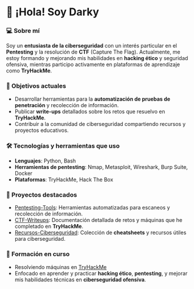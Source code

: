 # 👋 ¡Hola! Soy Darky

### 💻 Sobre mí
Soy un **entusiasta de la ciberseguridad** con un interés particular en el **Pentesting** y la resolución de **CTF** (Capture The Flag). Actualmente, me estoy formando y mejorando mis habilidades en **hacking ético** y seguridad ofensiva, mientras participo activamente en plataformas de aprendizaje como **TryHackMe**.

### 🚀 Objetivos actuales
- Desarrollar herramientas para la **automatización de pruebas de penetración** y recolección de información.
- Publicar **write-ups** detallados sobre los retos que resuelvo en **TryHackMe**.
- Contribuir a la comunidad de ciberseguridad compartiendo recursos y proyectos educativos.

### 🛠️ Tecnologías y herramientas que uso
- **Lenguajes**: Python, Bash
- **Herramientas de pentesting**: Nmap, Metasploit, Wireshark, Burp Suite, Docker
- **Plataformas**: TryHackMe, Hack The Box

### 🔧 Proyectos destacados
- [Pentesting-Tools](https://github.com/darkyy404/Pentesting-Tools): Herramientas automatizadas para escaneos y recolección de información.
- [CTF-Writeups](https://github.com/darkyy404/CTF-Writeups): Documentación detallada de retos y máquinas que he completado en **TryHackMe**.
- [Recursos-Ciberseguridad](https://github.com/darkyy404/Recursos-Ciberseguridad): Colección de **cheatsheets** y recursos útiles para ciberseguridad.

### 📝 Formación en curso
- Resolviendo máquinas en [TryHackMe](https://tryhackme.com/)
- Enfocado en aprender y practicar **hacking ético**, **pentesting**, y mejorar mis habilidades técnicas en **ciberseguridad ofensiva**.
